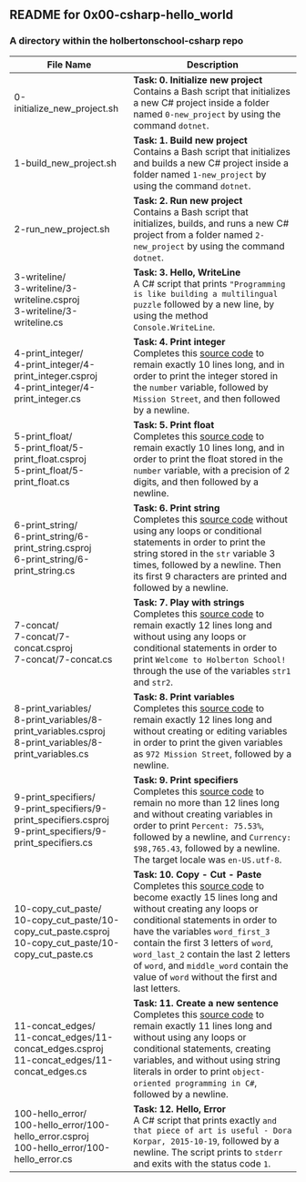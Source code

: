 ## README for 0x00-csharp-hello_world ##
### A directory within the holbertonschool-csharp repo ###

| File Name | Description |
| --------- | ----------- |
| 0-initialize_new_project.sh | **Task: 0. Initialize new project** <br> Contains a Bash script that initializes a new C# project inside a folder named `0-new_project` by using the command `dotnet`. |
| 1-build_new_project.sh | **Task: 1. Build new project** <br> Contains a Bash script that initializes and builds a new C# project inside a folder named `1-new_project` by using the command `dotnet`. |
| 2-run_new_project.sh | **Task: 2. Run new project** <br> Contains a Bash script that initializes, builds, and runs a new C# project from a folder named `2-new_project` by using the command `dotnet`. |
| 3-writeline/ <br> 3-writeline/3-writeline.csproj <br> 3-writeline/3-writeline.cs | **Task: 3. Hello, WriteLine** <br> A C# script that prints `"Programming is like building a multilingual puzzle` followed by a new line, by using the method `Console.WriteLine`. |
| 4-print_integer/ <br> 4-print_integer/4-print_integer.csproj <br> 4-print_integer/4-print_integer.cs | **Task: 4. Print integer** <br> Completes this [source code](https://github.com/holbertonschool/0x00.cs/blob/master/4-print_integer.cs) to remain exactly 10 lines long, and in order to print the integer stored in the `number` variable, followed by `Mission Street`, and then followed by a newline. |
| 5-print_float/ <br> 5-print_float/5-print_float.csproj <br> 5-print_float/5-print_float.cs | **Task: 5. Print float** <br> Completes this [source code](https://github.com/holbertonschool/0x00.cs/blob/master/5-print_float.cs) to remain exactly 10 lines long, and in order to print the float stored in the `number` variable, with a precision of 2 digits, and then followed by a newline. |
| 6-print_string/ <br> 6-print_string/6-print_string.csproj <br> 6-print_string/6-print_string.cs | **Task: 6. Print string** <br> Completes this [source code](https://github.com/holbertonschool/0x00.cs/blob/master/6-print_string.cs) without using any loops or conditional statements in order to print the string stored in the `str` variable 3 times, followed by a newline. Then its first 9 characters are printed and followed by a newline. |
| 7-concat/ <br> 7-concat/7-concat.csproj <br> 7-concat/7-concat.cs | **Task: 7. Play with strings** <br> Completes this [source code](https://github.com/holbertonschool/0x00.cs/blob/master/7-concat.cs) to remain exactly 12 lines long and without using any loops or conditional statements in order to print `Welcome to Holberton School!` through the use of the variables `str1` and `str2`. |
| 8-print_variables/ <br> 8-print_variables/8-print_variables.csproj <br> 8-print_variables/8-print_variables.cs | **Task: 8. Print variables** <br> Completes this [source code](https://github.com/holbertonschool/0x00.cs/blob/master/8-print_variable.cs) to remain exactly 12 lines long and without creating or editing variables in order to print the given variables as `972 Mission Street`, followed by a newline. |
| 9-print_specifiers/ <br> 9-print_specifiers/9-print_specifiers.csproj <br> 9-print_specifiers/9-print_specifiers.cs | **Task: 9. Print specifiers** <br> Completes this [source code](https://github.com/holbertonschool/0x00.cs/blob/master/9-print_specifiers.cs) to remain no more than 12 lines long and without creating variables in order to print `Percent: 75.53%`, followed by a newline, and `Currency: $98,765.43`, followed by a newline. The target locale was `en-US.utf-8`. |
| 10-copy_cut_paste/ <br> 10-copy_cut_paste/10-copy_cut_paste.csproj <br> 10-copy_cut_paste/10-copy_cut_paste.cs | **Task: 10. Copy - Cut - Paste** <br> Completes this [source code](https://github.com/holbertonschool/0x00.cs/blob/master/10-copy_cut_paste.cs) to become exactly 15 lines long and without creating any loops or conditional statements in order to have the variables `word_first_3` contain the first 3 letters of `word`, `word_last_2` contain the last 2 letters of `word`, and `middle_word` contain the value of `word` without the first and last letters. |
| 11-concat_edges/ <br> 11-concat_edges/11-concat_edges.csproj <br> 11-concat_edges/11-concat_edges.cs | **Task: 11. Create a new sentence** <br> Completes this [source code](https://github.com/holbertonschool/0x00.cs/blob/master/11-concat_edges.cs) to remain exactly 11 lines long and without using any loops or conditional statements, creating variables, and without using string literals in order to print `object-oriented programming in C#`, followed by a newline. |
| 100-hello_error/ <br> 100-hello_error/100-hello_error.csproj <br> 100-hello_error/100-hello_error.cs| **Task: 12. Hello, Error** <br> A C# script that prints exactly `and that piece of art is useful - Dora Korpar, 2015-10-19`, followed by a newline. The script prints to `stderr` and exits with the status code `1`. |
